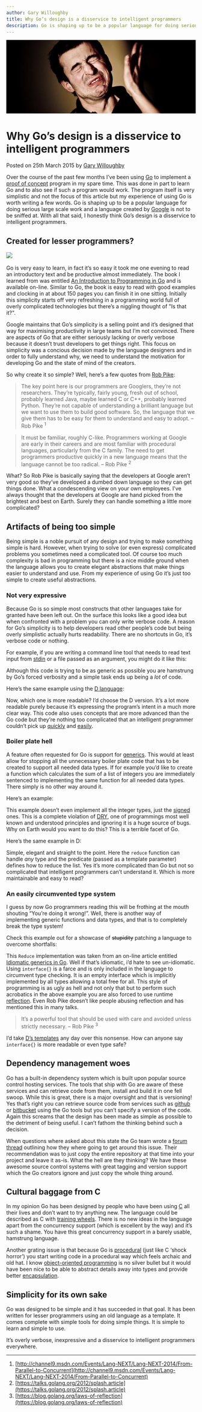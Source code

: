 ```yaml
---
author: Gary Willoughby
title: Why Go’s design is a disservice to intelligent programmers
description: Go is shaping up to be a popular language for doing serious large scale work and a language created by Google is not to be sniffed at. With all that said, I honestly think Go's design is a disservice to intelligent programmers.
---
```


![](/articles/images/why-gos-design-is-a-disservice-to-intelligent-programmers-banner.jpg)

# Why Go’s design is a disservice to intelligent programmers

<time>Posted on 25th March 2015 by [Gary Willoughby](/pages/about.html)</time>

Over the course of the past few months I’ve been using [Go](https://golang.org/) to implement a [proof of concept](https://en.wikipedia.org/wiki/Proof_of_concept) program in my spare time. This was done in part to learn Go and to also see if such a program would work. The program itself is very simplistic and not the focus of this article but my experience of using Go is worth writing a few words. Go is shaping up to be a popular language for doing serious large scale work and a language created by [Google](https://github.com/golang/go) is not to be sniffed at. With all that said, I honestly think Go’s design is a disservice to intelligent programmers.

## Created for lesser programmers?

![](/articles/images/an-introduction-to-programming-in-go-book-cover.jpg)

Go is very easy to learn, in fact it’s so easy it took me one evening to read an introductory text and be productive almost immediately. The book I learned from was entitled [An Introduction to Programming in Go](http://www.golang-book.com/) and is available on-line. Similar to Go, the book is easy to read with good examples and clocking in at about 150 pages you can finish it in one sitting. Initially this simplicity starts off very refreshing in a programming world full of overly complicated technologies but there’s a niggling thought of "Is that it?".

Google maintains that Go’s simplicity is a selling point and it’s designed that way for maximising productivity in large teams but I’m not convinced. There are aspects of Go that are either seriously lacking or overly verbose because it doesn’t trust developers to get things right. This focus on simplicity was a concious decision made by the language designers and in order to fully understand why, we need to understand the motivation for developing Go and the state of mind of the creators.

So why create it so simple? Well, here’s a few quotes from [Rob Pike](https://en.wikipedia.org/wiki/Rob_Pike):

> The key point here is our programmers are Googlers, they’re not researchers. They’re typically, fairly young, fresh out of school, probably learned Java, maybe learned C or C++, probably learned Python. They’re not capable of understanding a brilliant language but we want to use them to build good software. So, the language that we give them has to be easy for them to understand and easy to adopt. – Rob Pike <sup>1</sup>

> It must be familiar, roughly C-like. Programmers working at Google are early in their careers and are most familiar with procedural languages, particularly from the C family. The need to get programmers productive quickly in a new language means that the language cannot be too radical. – Rob Pike <sup>2</sup>

What? So Rob Pike is basically saying that the developers at Google aren’t very good so they’ve developed a dumbed down language so they can get things done. What a condescending view on your own employees. I’ve always thought that the developers at Google are hand picked from the brightest and best on Earth. Surely they can handle something a little more complicated?

## Artifacts of being too simple

Being simple is a noble pursuit of any design and trying to make something simple is hard. However, when trying to solve (or even express) complicated problems you sometimes need a complicated tool. Of course too much complexity is bad in programming but there is a nice middle ground when the language allows you to create elegant abstractions that make things easier to understand and use. From my experience of using Go it’s just too simple to create useful abstractions.

### Not very expressive

Because Go is so simple most constructs that other languages take for granted have been left out. On the surface this looks like a good idea but when confronted with a problem you can only write verbose code. A reason for Go’s simplicity is to help developers read other people’s code but being overly simplistic actually hurts readability. There are no shortcuts in Go, it’s verbose code or nothing.

For example, if you are writing a command line tool that needs to read text input from [stdin](https://en.wikipedia.org/wiki/Standard_streams#Standard_input_.28stdin.29) or a file passed as an argument, you might do it like this:

<script src="https://gist.github.com/nomad-software/682fa91b30fcb7dd243e43cf3d3b33f1.js"></script>

Although this code is trying to be as generic as possible you are hamstrung by Go’s forced verbosity and a simple task ends up being a _lot_ of code.

Here’s the same example using the [D language](https://dlang.org/):

<script src="https://gist.github.com/nomad-software/2098c42493b1ff04a79497c14da31671.js"></script>

Now, which one is more readable? I’d choose the D version. It’s a lot more readable purely because it’s expressing the program’s intent in a much more clear way. This code also uses concepts that are more advanced than the Go code but they’re nothing too complicated that an intelligent programmer couldn’t pick up [quickly](/articles/alternative-function-syntax-in-d-banner.html) and [easily](/articles/templates-in-d-explained.html).

### Boiler plate hell

A feature often requested for Go is support for [generics](https://en.wikipedia.org/wiki/Generic_programming). This would at least allow for stopping all the unnecessary boiler plate code that has to be created to support all needed data types. If for example you’d like to create a function which calculates the sum of a list of integers you are immediately sentenced to implementing the same function for all needed data types. There simply is no other way around it.

Here’s an example:

<script src="https://gist.github.com/nomad-software/3b7d517dfb5404efbace11e4f254f29c.js"></script>

This example doesn’t even implement all the integer types, just the [signed](https://en.wikipedia.org/wiki/Integer_%28computer_science%29) ones. This is a complete violation of [DRY](https://en.wikipedia.org/wiki/Don%27t_repeat_yourself), one of programmings most well known and understood principles and ignoring it is a huge source of bugs. Why on Earth would you want to do this? This is a terrible facet of Go.

Here’s the same example in D:

<script src="https://gist.github.com/nomad-software/2efe729e232120230d085ef6fb807e3f.js"></script>

Simple, elegant and straight to the point. Here the `reduce` function can handle _any_ type and the predicate (passed as a template parameter) defines how to reduce the list. Yes it’s more complicated than Go but not so complicated that intelligent programmers can’t understand it. Which is more maintainable and easy to read?

### An easily circumvented type system

I guess by now Go programmers reading this will be frothing at the mouth shouting “You’re doing it wrong!”. Well, there is another way of implementing generic functions and data types, and that is to completely break the type system!

Check this example out for a showcase of ~~stupidity~~ patching a language to overcome shortfalls:

<script src="https://gist.github.com/nomad-software/4b5a837ce7df363abb840ea7ffa296aa.js"></script>

This `Reduce` implementation was taken from an on-line article entitled [Idiomatic generics in Go](http://bouk.co/blog/idiomatic-generics-in-go/). Well if that’s idiomatic, i’d hate to see un-idiomatic. Using `interface{}` is a farce and is only included in the language to circumvent type checking. It is an empty interface which is implicitly implemented by all types allowing a total free for all. This style of programming is as ugly as hell and not only that but to perform such acrobatics in the above example you are also forced to use runtime [reflection](https://en.wikipedia.org/wiki/Reflection_(computer_programming)). Even Rob Pike doesn’t like people abusing reflection and has mentioned this in many talks.

> It’s a powerful tool that should be used with care and avoided unless strictly necessary. – Rob Pike <sup>3</sup>

I’d take [D’s templates](/articles/templates-in-d-explained.html) any day over this nonsense. How can anyone say `interface{}`  is more readable or even type safe?

## Dependency management woes

Go has a built-in dependency system which is built upon popular source control hosting services. The tools that ship with Go are aware of these services and can retrieve code from them, install and build it in one fell swoop. While this is great, there is a major oversight and that is versioning! Yes that’s right you can retrieve source code from services such as [github](https://github.com/) or [bitbucket](https://bitbucket.org/) using the Go tools but you can’t specify a version of the code. Again this screams that the design has been made as simple as possible to the detriment of being useful. I can’t fathom the thinking behind such a decision.

When questions where asked about this state the Go team wrote a [forum thread](https://groups.google.com/forum/#!msg/golang-dev/nMWoEAG55v8/iJGgur7W_SEJ) outlining how they where going to get around this issue. Their recommendation was to just copy the entire repository at that time into your project and leave it as-is. What the hell are they thinking? We have these awesome source control systems with great tagging and version support which the Go creators ignore and just copy the whole thing around.

## Cultural baggage from C

In my opinion Go has been designed by people who have been using [C](https://en.wikipedia.org/wiki/C_%28programming_language%29) all their lives and don’t want to try anything new. The language could be described as C with [training wheels](https://en.wikipedia.org/wiki/Training_wheels). There is no new ideas in the language apart from the concurrency support (which is excellent by the way) and it’s such a shame. You have this great concurrency support in a barely usable, hamstrung language.

Another grating issue is that because Go is [procedural](https://en.wikipedia.org/wiki/Procedural_programming) (just like C ‘shock horror’) you start writing code in a procedural way which feels archaic and old hat. I know [object-oriented programming](https://en.wikipedia.org/wiki/Object-oriented_programming) is no silver bullet but it would have been nice to be able to abstract details away into types and provide better [encapsulation](https://en.wikipedia.org/wiki/Encapsulation_(computer_programming)).

## Simplicity for its own sake

Go was designed to be simple and it has succeeded in that goal. It has been written for lesser programmers using an old language as a template. It comes complete with simple tools for doing simple things. It is simple to learn and simple to use.

It’s overly verbose, inexpressive and a disservice to intelligent programmers everywhere.

---

1. [http://channel9.msdn.com/Events/Lang-NEXT/Lang-NEXT-2014/From-Parallel-to-Concurrent](http://channel9.msdn.com/Events/Lang-NEXT/Lang-NEXT-2014/From-Parallel-to-Concurrent)
2. [https://talks.golang.org/2012/splash.article](https://talks.golang.org/2012/splash.article)
3. [https://blog.golang.org/laws-of-reflection](https://blog.golang.org/laws-of-reflection)
